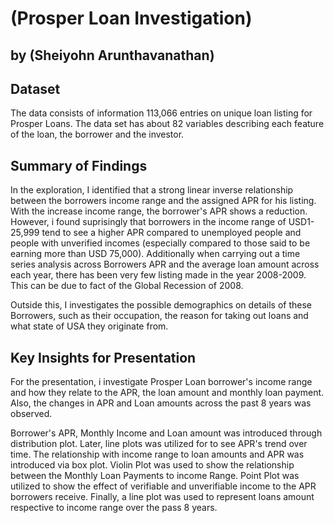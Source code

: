 # (Prosper Loan Investigation)
## by (Sheiyohn Arunthavanathan)

## Dataset

The data consists of information 113,066 entries on unique loan listing for Prosper Loans. 
The data set has about 82 variables describing each feature of the loan, the borrower and the investor.


## Summary of Findings

In the exploration, I identified that a strong linear inverse relationship between the
borrowers income range and the assigned APR for his listing. With the increase income range, 
the borrower's APR shows a reduction. However, i found suprisingly that borrowers in the 
income range of USD1-25,999 tend to see a higher APR compared to unemployed people and 
people with unverified incomes (especially compared to those said to be earning more than USD 
75,000). Additionally when carrying out a time series analysis across Borrowers APR and the average
loan amount across each year, there has been very few listing made in the year 2008-2009. 
This can be due to fact of the Global Recession of 2008.

Outside this, I investigates the possible demographics on details of these Borrowers, such as 
their occupation, the reason for taking out loans and what state of USA they originate from.


## Key Insights for Presentation

For the presentation, i investigate Prosper Loan borrower's income range and how they relate 
to the APR, the loan amount and monthly loan payment. Also, the changes in APR and Loan amounts 
across the past 8 years was observed.

Borrower's APR, Monthly Income and Loan amount was introduced through distribution plot. Later, 
line plots was utilized for to see APR's trend over time. The relationship with income range to 
loan amounts and APR was introduced via box plot. Violin Plot was used to show the relationship 
between the Monthly Loan Payments to income Range. Point Plot was utilized to show the effect of 
verifiable and unverifiable income to the APR borrowers receive. Finally, a line plot was used to 
represent loans amount respective to income range over the pass 8 years.




